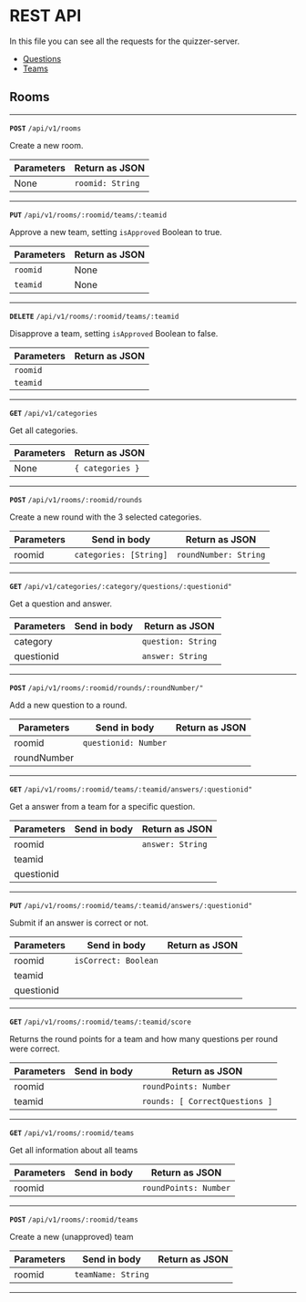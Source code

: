 # REST API
In this file you can see all the requests for the quizzer-server.

- [Questions](#questions)
- [Teams](#teams)

## Rooms

---

**`POST`** `/api/v1/rooms`

Create a new room.

| Parameters    | Return  as JSON           |
|---------------|---------------------------|
| None          | ``roomid: String``       |

---

**`PUT`** `/api/v1/rooms/:roomid/teams/:teamid`

Approve a new team, setting ``isApproved`` Boolean to true.

| Parameters    | Return as JSON            |
|---------------|---------------------------|
| ``roomid``    | None                      |
| ``teamid``    | None                      |

---

**`DELETE`** `/api/v1/rooms/:roomid/teams/:teamid`

Disapprove a team, setting ``isApproved`` Boolean to false.

| Parameters    | Return as JSON            |
|---------------|---------------------------|
| ``roomid``    |                           |
| ``teamid``    |                           |

---

**`GET`** `/api/v1/categories`

Get all categories.

| Parameters    | Return as JSON            |
|---------------|---------------------------|
| None          | ``{ categories }``        |

---

**`POST`** `/api/v1/rooms/:roomid/rounds`

Create a new round with the 3 selected categories.

| Parameters    | Send in body              | Return as JSON            |
|---------------|---------------------------|---------------------------|
| roomid        | ``categories: [String]``  | ``roundNumber: String``   |

---

**`GET`** `/api/v1/categories/:category/questions/:questionid"`

Get a question and answer.

| Parameters    | Send in body              | Return as JSON            |
|---------------|---------------------------|---------------------------|
| category      |                           | ``question: String``      |
| questionid    |                           | ``answer: String``        |

---

**`POST`** `/api/v1/rooms/:roomid/rounds/:roundNumber/"`

Add a new question to a round.

| Parameters    | Send in body              | Return as JSON            |
|---------------|---------------------------|---------------------------|
| roomid        | ``questionid: Number``    |                           |
| roundNumber   |                           |                           |

---

**`GET`** `/api/v1/rooms/:roomid/teams/:teamid/answers/:questionid"`

Get a answer from a team for a specific question.

| Parameters    | Send in body              | Return as JSON            |
|---------------|---------------------------|---------------------------|
| roomid        |                           | ``answer: String``        |
| teamid        |                           |                           |
| questionid    |                           |                           |

---

**`PUT`** `/api/v1/rooms/:roomid/teams/:teamid/answers/:questionid"`

Submit if an answer is correct or not.

| Parameters    | Send in body              | Return as JSON            |
|---------------|---------------------------|---------------------------|
| roomid        | ``isCorrect: Boolean``    |                           |
| teamid        |                           |                           |
| questionid    |                           |                           |

---

**`GET`** `/api/v1/rooms/:roomid/teams/:teamid/score`

Returns the round points for a team and how many questions per round were correct.

| Parameters    | Send in body              | Return as JSON                  |
|---------------|---------------------------|---------------------------------|
| roomid        |                           | ``roundPoints: Number``         |
| teamid        |                           | ``rounds: [ CorrectQuestions ]``|

---

**`GET`** `/api/v1/rooms/:roomid/teams`

Get all information about all teams

| Parameters    | Send in body              | Return as JSON                  |
|---------------|---------------------------|---------------------------------|
| roomid        |                           | ``roundPoints: Number``         |

---

**`POST`** `/api/v1/rooms/:roomid/teams`

Create a new (unapproved) team

| Parameters    | Send in body              | Return as JSON                  |
|---------------|---------------------------|---------------------------------|
| roomid        | ``teamName: String``      |                                 |

---